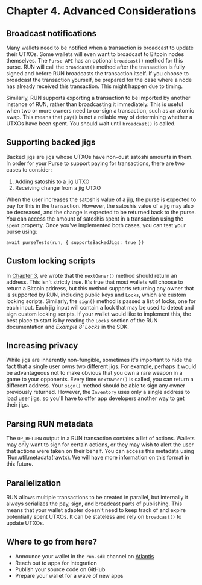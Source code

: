 # Chapter 4. Advanced Considerations

## Broadcast notifications

Many wallets need to be notified when a transaction is broadcast to update their UTXOs. Some wallets will even want to broadcast to Bitcoin nodes themselves. The `Purse API` has an optional `broadcast()` method for this purse. RUN will call the `broadcast()` method after the transaction is fully signed and before RUN broadcasts the transaction itself. If you choose to broadcast the transaction yourself, be prepared for the case where a node has already received this transaction. This might happen due to timing.

Similarly, RUN supports exporting a transaction to be imported by another instance of RUN, rather than broadcasting it immediately. This is useful when two or more owners need to co-sign a transaction, such as an atomic swap. This means that `pay()` is not a reliable way of determining whether a UTXOs have been spent. You should wait until `broadcast()` is called.

## Supporting backed jigs

Backed jigs are jigs whose UTXOs have non-dust satoshi amounts in them. In order for your Purse to support paying for transactions, there are two cases to consider:

1. Adding satoshis to a jig UTXO
2. Receiving change from a jig UTXO

When the user increases the satoshis value of a jig, the purse is expected to pay for this in the transaction. However, the satoshis value of a jig may also be decreased, and the change is expected to be returned back to the purse. You can access the amount of satoshis spent in a transaction using the `spent` property. Once you've implemented both cases, you can test your purse using:

    await purseTests(run, { supportsBackedJigs: true })

## Custom locking scripts

In [Chapter 3](03-owner.md), we wrote that the `nextOwner()` method should return an address. This isn't strictly true. It's true that most wallets will choose to return a Bitcoin address, but this method supports returning any owner that is supported by RUN, including public keys and `Locks`, which are custom locking scripts. Similarly, the `sign()` method is passed a list of locks, one for each input. Each jig input will contain a lock that may be used to detect and sign custom locking scripts. If your wallet would like to implement this, the best place to start is by reading the `Locks` section of the RUN documentation and *Example 8: Locks* in the SDK.

## Increasing privacy

While jigs are inherently non-fungible, sometimes it's important to hide the fact that a single user owns two different jigs. For example, perhaps it would be advantageous not to make obvious that you own a rare weapon in a game to your opponents. Every time `nextOwner()` is called, you can return a different address. Your `sign()` method should be able to sign any owner previously returned. However, the `Inventory` uses only a single address to load user jigs, so you'll have to offer app developers another way to get their jigs.

## Parsing RUN metadata

The `OP_RETURN` output in a RUN transaction contains a list of actions. Wallets may only want to sign for certain actions, or they may wish to alert the user that actions were taken on their behalf. You can access this metadata using `Run.util.metadata(rawtx). We will have more information on this format in this future.

## Parallelization

RUN allows multiple transactions to be created in parallel, but internally it always serializes the pay, sign, and broadcast parts of publishing. This means that your wallet adapter doesn't need to keep track of and expire potentially spent UTXOs. It can be stateless and rely on `broadcast()` to update UTXOs.

## Where to go from here?

* Announce your wallet in the `run-sdk` channel on [Atlantis](https://atlantis.planaria.network/)
* Reach out to apps for integration
* Publish your source code on GitHub
* Prepare your wallet for a wave of new apps

